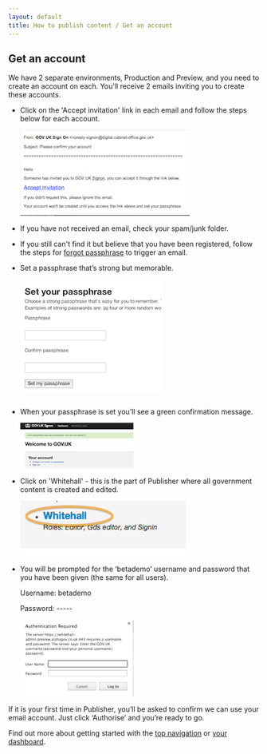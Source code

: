 ```yaml
---
layout: default
title: How to publish content / Get an account
---
```


## Get an account

We have 2 separate environments, Production and Preview, and you need to create an account on each. You'll receive 2 emails inviting you to create these accounts.

* Click on the 'Accept invitation' link in each email and follow the steps below for each account.

   ![Get an account](get-an-account.png)
   
* If you have not received an email, check your spam/junk folder. 
* If you still can't find it but believe that you have been registered, follow the steps for [forgot passphrase](http://alphagov.github.io/inside-government-admin-guide/your-account/forgot-your-passphrase.html) to trigger an email. 
* Set a passphrase that’s strong but memorable.

   ![Get an account 2](get-an-account-2.png)

* When your passphrase is set you’ll see a green confirmation message.

   ![Get an account 3](get-an-account-3.png)
   
* Click on 'Whitehall' - this is the part of Publisher where all government content is created and edited. 

   ![Get an account 4](get-an-account-4.png)
   
* You will be prompted for the ‘betademo’ username and password that you have been given (the same for all users).

   Username: betademo
   
   Password: -----

   ![Get an account 5](get-an-account-5.png)

If it is your first time in Publisher, you’ll be asked to confirm we can use your email account. Just click ‘Authorise’ and you’re ready to go.

Find out more about getting started with the [top navigation](http://alphagov.github.io/inside-government-admin-guide/first-steps/top-navigation.html) or [your dashboard](http://alphagov.github.io/inside-government-admin-guide/first-steps/your-dashboard.html).
